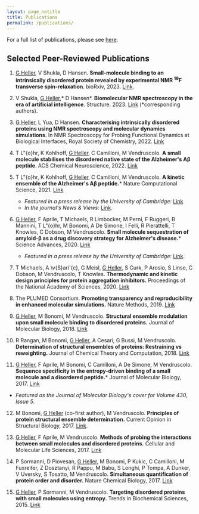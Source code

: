 ```yaml
---
layout: page_notitle
title: Publications
permalink: /publications/
---
```


For a full list of publications, please see [here](https://scholar.google.com/citations?user=xB2BOkQAAAAJ&hl=en&oi=ao).

## Selected Peer-Reviewed Publications

1. <u>G Heller</u>, V Shukla, D Hansen. **Small-molecule binding to an intrinsically disordered protein revealed by experimental NMR <strong><sup>19</sup>F</strong> transverse spin-relaxation**. bioRxiv, 2023. [Link](https://doi.org/10.1101/2023.05.03.539297).
   
2. V Shukla, <u>G Heller</u>,* D Hansen*. **Biomolecular NMR spectroscopy in the era of artificial intelligence**. Structure. 2023. [Link](https://doi.org/10.1016/j.str.2023.09.011) (*corresponding authors).

3. <u>G Heller</u>, L Yua, D Hansen. **Characterising intrinsically disordered proteins using NMR spectroscopy and molecular dynamics simulations**. In NMR Spectroscopy for Probing Functional Dynamics at Biological Interfaces, Royal Society of Chemistry, 2022. [Link](https://doi.org/10.1039/9781839165702-00383)

4. T L\"{o}hr, K Kohlhoff, <u>G Heller</u>, C Camilloni, M Vendruscolo. **A small molecule stabilises the disordered native state of the Alzheimer's A$\upbeta$ peptide**. ACS Chemical Neuroscience, 2022. [Link](https://doi.org/10.1021/acschemneuro.2c00116)

5. T L\"{o}hr, K Kohlhoff, <u>G Heller</u>, C Camilloni, M Vendruscolo. **A kinetic ensemble of the Alzheimer's A$\upbeta$ peptide.*** Nature Computational Science, 2021. [Link](https://doi.org/10.1038/s43588-020-00003-w)

   - *Featured in a press release by the University of Cambridge:* [Link](https://www.cam.ac.uk/research/news/following-the-hops-of-disordered-proteins-could-lead-to-future-treatments-of-alzheimers-disease)
   - *In the journal's News & Views:* [Link](https://www.nature.com/articles/s43588-020-00010-x).

6. <u>G Heller</u>, F Aprile, T Michaels, R Limbocker, M Perni, F Ruggeri, B Mannini, T L\"{o}hr, M Bonomi, A De Simone, I Felli, R Pierattelli, T Knowles, C Dobson, M Vendruscolo. **Small molecule sequestration of amyloid-$\upbeta$ as a drug discovery strategy for Alzheimer's disease.*** Science Advances, 2020. [Link](https://doi.org/10.1126/sciadv.abb5924)

   - *Featured in a press release by the University of Cambridge:* [Link](https://www.cam.ac.uk/research/news/researchers-show-how-to-target-a-shape-shifting-protein-in-alzheimers-disease).

7. T Michaels, A \v{S}ari\'{c}, G Meisl, <u>G Heller</u>, S Curk, P Arosio, S Linse, C Dobson, M Vendruscolo, T Knowles. **Thermodynamic and kinetic design principles for protein aggregation inhibitors.** Proceedings of the National Academy of Sciences, 2020. [Link](https://doi.org/10.1073/pnas.2006684117)

8. The PLUMED Consortium. **Promoting transparency and reproducibility in enhanced molecular simulations.** Nature Methods, 2019. [Link](https://doi.org/10.1038/s41592-019-0506-8) 

9. <u>G Heller</u>, M Bonomi, M Vendruscolo. **Structural ensemble modulation upon small molecule binding to disordered proteins.** Journal of Molecular Biology, 2018. [Link](https://doi.org/10.1016/j.jmb.2018.03.015)

10. R Rangan, M Bonomi, <u>G Heller</u>, A Cesari, G Bussi, M Vendruscolo. **Determination of structural ensembles of proteins: Restraining vs reweighting.** Journal of Chemical Theory and Computation, 2018. [Link](https://doi.org/10.1021/acs.jctc.8b00738)

11. <u>G Heller</u>, F Aprile, M Bonomi, C Camilloni, A De Simone, M Vendruscolo. **Sequence specificity in the entropy-driven binding of a small molecule and a disordered peptide.*** Journal of Molecular Biology, 2017. [Link](https://doi.org/10.1016/j.jmb.2017.07.016)

   - *Featured as the Journal of Molecular Biology's cover for Volume 430, Issue 5.*

12. M Bonomi, <u>G Heller</u> (co-first author), M Vendruscolo. **Principles of protein structural ensemble determination.** Current Opinion in Structural Biology, 2017. [Link](https://doi.org/10.1016/j.sbi.2016.12.004).

13. <u>G Heller</u>, F Aprile, M Vendruscolo. **Methods of probing the interactions between small molecules and disordered proteins.** Cellular and Molecular Life Sciences, 2017. [Link](https://doi.org/10.1007/s00018-017-2563-4)

14. P Sormanni, D Piovesan, <u>G Heller</u>, M Bonomi, P Kukic, C Camilloni, M Fuxreiter, Z Dosztanyi, R Pappu, M Babu, S Longhi, P Tompa, A Dunker, V Uversky, S Tosatto, M Vendruscolo. **Simultaneous quantification of protein order and disorder.** Nature Chemical Biology, 2017. [Link](https://doi.org/10.1038/nchembio.2331)

15. <u>G Heller</u>, P Sormanni, M Vendruscolo. **Targeting disordered proteins with small molecules using entropy.** Trends in Biochemical Sciences, 2015. [Link](https://doi.org/10.1016/j.tibs.2015.07.004)


